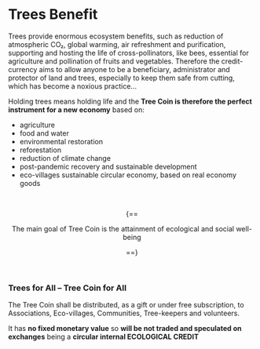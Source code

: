 # Trees Benefit
Trees provide enormous ecosystem benefits, such as reduction of atmospheric CO₂, global warming, air refreshment and purification, supporting and hosting the life of cross-pollinators, like bees, essential for agriculture and pollination of fruits and vegetables. Therefore the credit-currency aims to allow anyone to be a beneficiary, administrator and protector of land and trees, especially to keep them safe from cutting, which has become a noxious practice...

Holding trees means holding life and the **Tree Coin is therefore the perfect instrument for a new economy** based on:

-	agriculture
-	food and water
-	environmental restoration
-	reforestation
-	reduction of climate change
-	post-pandemic recovery and sustainable development
-	eco-villages sustainable circular economy, based on real economy goods

<br>

<center>

{==

The main goal of Tree Coin is the attainment of ecological and social well-being

==}

</center>


<br>

### Trees for All – Tree Coin for All

The Tree Coin shall be distributed, as a gift or under free subscription, to Associations, Eco-villages, Communities, Tree-keepers and volunteers.

It has **no fixed monetary value** so **will be not traded and speculated on exchanges** being a **circular internal ECOLOGICAL CREDIT**
